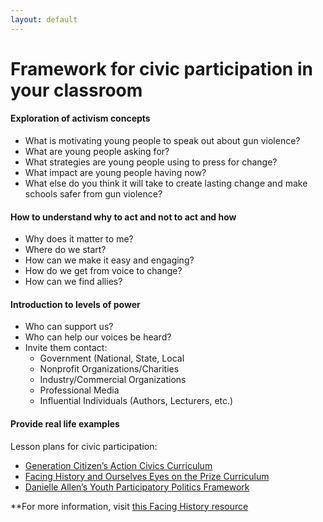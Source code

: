 ```yaml
---
layout: default
---
```


Framework for civic participation in your classroom
===================================================

#### Exploration of activism concepts
- What is motivating young people to speak out about gun violence? 
- What are young people asking for? 
- What strategies are young people using to press for change? 
- What impact are young people having now? 
- What else do you think it will take to create lasting change and make schools safer from gun violence?

#### How to understand why to act and not to act and how
- Why does it matter to me? 
- Where do we start? 
- How can we make it easy and engaging?
- How do we get from voice to change?
- How can we find allies?

#### Introduction to levels of power
- Who can support us? 
- Who can help our voices be heard?
- Invite them contact: 
  - Government (National, State, Local
  - Nonprofit Organizations/Charities
  - Industry/Commercial Organizations
  - Professional Media
  - Influential Individuals (Authors, Lecturers, etc.)

#### Provide real life examples
Lesson plans for civic participation:
- [Generation Citizen’s Action Civics Curriculum](http://generationcitizenma.weebly.com/curriculum.html)
- [Facing History and Ourselves Eyes on the Prize Curriculum](https://www.facinghistory.org/resource-library/eyes-prize-americas-civil-rights-movement)
- [Danielle Allen’s Youth Participatory Politics Framework](https://yppactionframe.fas.harvard.edu/)

**For more information, visit [this Facing History resource](https://www.facinghistory.org/resource-library/after-parkland-students-choose-participate)

